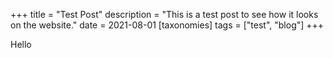 +++
title = "Test Post"
description = "This is a test post to see how it looks on the website."
date = 2021-08-01
[taxonomies]
tags = ["test", "blog"]
+++

Hello